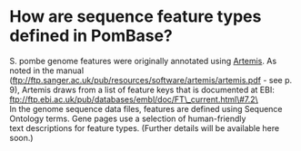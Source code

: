 # How are sequence feature types defined in PomBase?
<!-- pombase_categories: Datasets,Genome Statistics and Lists,Sequence Retrieval -->

S. pombe genome features were originally annotated using
[Artemis](http://www.sanger.ac.uk/resources/software/artemis/). As noted
in the manual
(ftp://ftp.sanger.ac.uk/pub/resources/software/artemis/artemis.pdf - see
p. 9), Artemis draws from a list of feature keys that is documented at
EBI: ftp://ftp.ebi.ac.uk/pub/databases/embl/doc/FT\_current.html\#7.2\
\
In the genome sequence data files, features are defined using Sequence
Ontology terms. Gene pages use a selection of human-friendly
text descriptions for feature types. (Further details will be available
here soon.)

